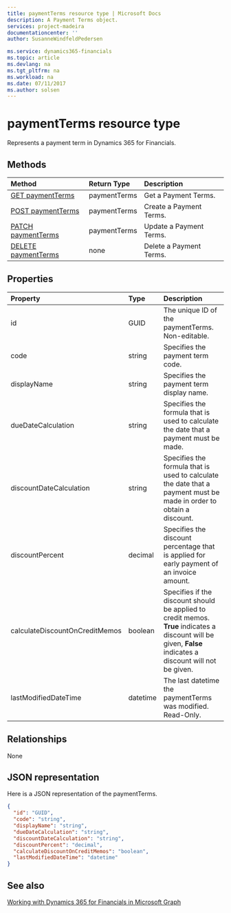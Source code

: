 ```yaml
---
title: paymentTerms resource type | Microsoft Docs
description: A Payment Terms object.
services: project-madeira
documentationcenter: ''
author: SusanneWindfeldPedersen

ms.service: dynamics365-financials
ms.topic: article
ms.devlang: na
ms.tgt_pltfrm: na
ms.workload: na
ms.date: 07/11/2017
ms.author: solsen
---
```


# paymentTerms resource type
Represents a payment term in Dynamics 365 for Financials.

## Methods

| Method       | Return Type  |Description|
|:---------------|:--------|:----------|
|[GET paymentTerms](../api/dynamics_get_paymentterms.md)|paymentTerms|Get a Payment Terms.|
|[POST paymentTerms](../api/dynamics_create_paymentterms.md)|paymentTerms|Create a Payment Terms.|
|[PATCH paymentTerms](../api/dynamics_update_paymentterms.md)|paymentTerms|Update a Payment Terms.|
|[DELETE paymentTerms](../api/dynamics_delete_paymentterms.md)|none|Delete a Payment Terms.|

## Properties
| Property	   | Type	|Description|
|:---------------|:--------|:----------|
|id|GUID|The unique ID of the paymentTerms. Non-editable.|
|code|string|Specifies the payment term code. |
|displayName|string|Specifies the payment term display name.|
|dueDateCalculation|string|Specifies the formula that is used to calculate the date that a payment must be made.|
|discountDateCalculation|string|Specifies the formula that is used to calculate the date that a payment must be made in order to obtain a discount.|
|discountPercent|decimal|Specifies the discount percentage that is applied for early payment of an invoice amount.|
|calculateDiscountOnCreditMemos|boolean|Specifies if the discount should be applied to credit memos. **True** indicates a discount will be given, **False** indicates a discount will not be given.|
|lastModifiedDateTime|datetime|The last datetime the paymentTerms was modified. Read-Only.|  


## Relationships
None

## JSON representation

Here is a JSON representation of the paymentTerms.


```json
{
  "id": "GUID",
  "code": "string",
  "displayName": "string",
  "dueDateCalculation": "string",
  "discountDateCalculation": "string",
  "discountPercent": "decimal",
  "calculateDiscountOnCreditMemos": "boolean",
  "lastModifiedDateTime": "datetime"
}

```

## See also
[Working with Dynamics 365 for Financials in Microsoft Graph](../resources/dynamics_overview.md) 
